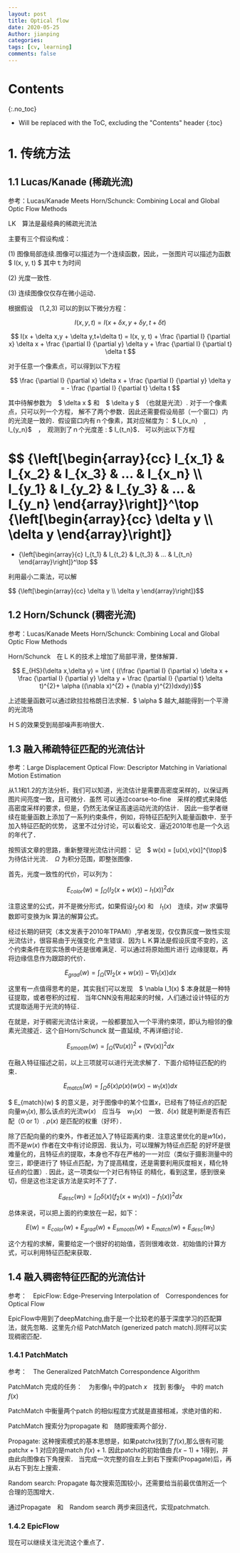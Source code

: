 ```yaml
---
layout: post
title: Optical flow
date: 2020-05-25
Author: jianping
categories: 
tags: [cv, learning]
comments: false
---
```


# Contents
{:.no_toc}

* Will be replaced with the ToC, excluding the "Contents" header
{:toc}


# 1. 传统方法

## 1.1 Lucas/Kanade (稀疏光流)

参考：Lucas/Kanade Meets Horn/Schunck: Combining Local and Global Optic Flow Methods

LK　算法是最经典的稀疏光流法

主要有三个假设构成：

(1) 图像局部连续.图像可以描述为一个连续函数，因此，一张图片可以描述为函数　$ I(x, y, t) $
其中ｔ为时间

(2) 光度一致性.
 
(3) 连续图像仅仅存在微小运动．

根据假设　(1,2,3) 可以的到以下微分方程：

$$ I(x, y, t) = I(x + \delta x,y + \delta y,t+ \delta t) $$


$$ I(x + \delta x,y + \delta y,t+\delta t) = 
I(x, y, t) + 
\frac {\partial I} {\partial x} \delta x + 
\frac {\partial I} {\partial y} \delta y + 
\frac {\partial I} {\partial t} \delta t $$

对于任意一个像素点，可以得到以下方程

$$ \frac {\partial I} {\partial x} \delta x + 
\frac {\partial I} {\partial y} \delta y 
 = - \frac {\partial I} {\partial t} \delta t $$
 
 
其中待解参数为　$ \delta x $ 和　$ \delta y $　（也就是光流）. 对于一个像素点，只可以列一个方程，
解不了两个参数．因此还需要假设局部（一个窗口）内的光流是一致的．假设窗口内有ｎ个像素，其对应梯度为：
$ I_{x_n}　,  I_{y_n}$　，　观测到了ｎ个光度差 : $ I_{t_n}$．
可以列出以下方程

$$
{\left[\begin{array}{cc}
  I_{x_1} & I_{x_2} & I_{x_3} & ... & I_{x_n}
 \\\ I_{y_1} & I_{y_2} & I_{y_3} & ... & I_{y_n}
\end{array}\right]}^\top
{\left[\begin{array}{cc}
  \delta y 
 \\\ \delta y
\end{array}\right]}
 = 
  - {\left[\begin{array}{c}
  I_{t_1} & I_{t_2} & I_{t_3} & ... & I_{t_n}
\end{array}\right]}^\top
$$


利用最小二乘法，可以解

\$$ {\left[\begin{array}{cc}
               \\delta y 
              \\\ \delta y
             \\end{array}\right]}$$


## 1.2 Horn/Schunck (稠密光流)

参考：Lucas/Kanade Meets Horn/Schunck: Combining Local and Global Optic Flow Methods

Horn/Schunck　在ＬＫ的技术上增加了局部平滑，整体解算．
 
$$ E_{HS}(\delta x,\delta y) = 
    \int {
    ((\frac {\partial I} {\partial x} \delta x + 
    \frac {\partial I} {\partial y} \delta y +
    \frac {\partial I} {\partial t} \delta t)^{2}+
    \alpha ((\nabla x)^{2} +  (\nabla y)^{2})dxdy)}$$

上述能量函数可以通过欧拉拉格朗日法求解．$ \alpha $ 越大,越能得到一个平滑的光流场

ＨＳ的效果受到局部噪声影响很大．


## 1.3 融入稀疏特征匹配的光流估计

参考：Large Displacement Optical Flow: Descriptor Matching in Variational Motion Estimation

从1.1和1.2的方法分析，我们可以知道，光流估计是需要高密度采样的，以保证两图片间亮度一致，且可微分．虽然
可以通过coarse-to-fine　采样的模式来降低高密度采样的要求，但是，仍然无法保证高速运动光流的估计．
因此一些学者继续在能量函数上添加了一系列约束条件，例如，将特征匹配列入能量函数中．至于加入特征匹配的优势，
这里不过分讨论，可以看论文．逼近2010年也是一个久远的年代了．

按照该文章的思路，重新整理光流估计问题：
记　$ w(x) = [u(x),v(x)]^{\top}$ 为待估计光流．　$\Omega$ 为积分范围，即整张图像．


首先，光度一致性的代价，可以列为：

$$  E_{color}(w) = \int _{\Omega} {(I_2(x+w(x))-I_1(x))^{2}}dx　$$

注意这里的公式，并不是微分形式，如果假设$I_2(x)$ 和　$I_1(x)$　连续，对$w$ 求偏导数即可变换为lk
算法的解算公式。

经过长期的研究（本文发表于2010年TPAMI）,学者发现，仅仅靠灰度一致性实现光流估计，很容易由于光强变化
产生错误．因为ＬＫ算法是假设灰度不变的，这个约束条件在现实场景中还是很难满足．可以通过将原始图片进行
边缘提取，再将边缘信息作为跟踪的代价．

$$  E_{grad}(w) = \int _{\Omega} { ( \nabla I_2(x+w(x)) - \nabla I_1(x)}) dx $$

这里有一点值得思考的是，其实我们可以发现　$ \nabla I_1(x) $ 本身就是一种特征提取，或者卷积的过程．
当年CNN没有用起来的时候，人们通过设计特征的方式提取适用于光流的特征．

在就是，对于稠密光流估计来说，一般都要加入一个平滑约束项，即认为相邻的像素光流接近．这个自Horn/Schunck
就一直延续, 不再详细讨论．

$$  E_{smooth}(w) = \int _{\Omega} { (\nabla u(x))^2 + (\nabla v(x))^2}dx $$

在融入特征描述之前，以上三项就可以进行光流求解了．下面介绍特征匹配的约束．

$$  E_{match}(w) = \int _\Omega {} { \delta(x) \rho(x) (w(x)-w_1(x)) }dx $$

$  E_{match}(w) $ 的意义是，对于图像中的某个位置$x$，已经有了特征点的匹配向量$w_1(x)$,
那么该点的光流$w(x)$　应当与　$w_1(x)$　一致．$\delta(x)$ 就是判断是否有匹配（0 or 1）.
$\rho(x)$ 是匹配的权重（好坏）．

除了匹配向量的约束外，作者还加入了特征距离约束．注意这里优化的是$w1(x)$，而不是$w(x)$
作者在文中有讨论原因．我认为，可以理解为特征点匹配
的好坏是很难量化的，且特征点的提取，本身也不存在严格的一一对应（类似于摄影测量中的空三，即便进行了
特征点匹配，为了提高精度，还是需要利用灰度相关，精化特征点的位置）. 因此，这一项类似一个对已有特征
的精化，看到这里，感到很亲切，但是这也注定该方法是实时不了了．

$$  E_{desc}(w_1) = \int _\Omega {} { \delta(x)  (f_2(x+w_1(x))-f_1(x))^{2} }dx$$

总体来说，可以把上面的约束放在一起，如下：

$$  E(w) = E_{color}(w) + E_{grad}(w) + E_{smooth}(w) + E_{match}(w) + E_{desc}(w_1)$$

这个方程的求解，需要给定一个很好的初始值，否则很难收敛．初始值的计算方式，可以利用特征匹配来获取．

## 1.4 融入稠密特征匹配的光流估计

参考：　EpicFlow: Edge-Preserving Interpolation of　Correspondences for Optical Flow

EpicFlow中用到了deepMatching,由于是一个比较老的基于深度学习的匹配算法，就先忽略．这里先介绍
PatchMatch (generized patch match).同样可以实现稠密匹配．

### 1.4.1 PatchMatch
参考：　The Generalized PatchMatch Correspondence Algorithm

PatchMatch 完成的任务：　为影像$I_1$ 中的patch $x$　找到 影像$I_2$　中的 match $f(x)$

PatchMatch 中衡量两个patch 的相似程度方式就是直接相减，求绝对值的和．

PatchMatch 搜索分为propagate 和　随即搜索两个部分．

Propagate: 这种搜索模式的基本思想是，如果patch$x$找到了$f(x)$,那么很有可能patch$x+1$
对应的是match $f(x)+1$. 因此patch$x$的初始值由 $f(x-1)+1$得到，并由此向图像右下角搜索．
当完成一次完整的自左上到右下搜索(Propagate)后，再从右下到左上搜索．

Random search: Propagate 每次搜索范围较小，还需要给当前最优值附近一个合理的范围增大．

通过Propagate　和　Random search 两步来回迭代，实现patchmatch.

### 1.4.2 EpicFlow

现在可以继续关注光流这个重点了．




